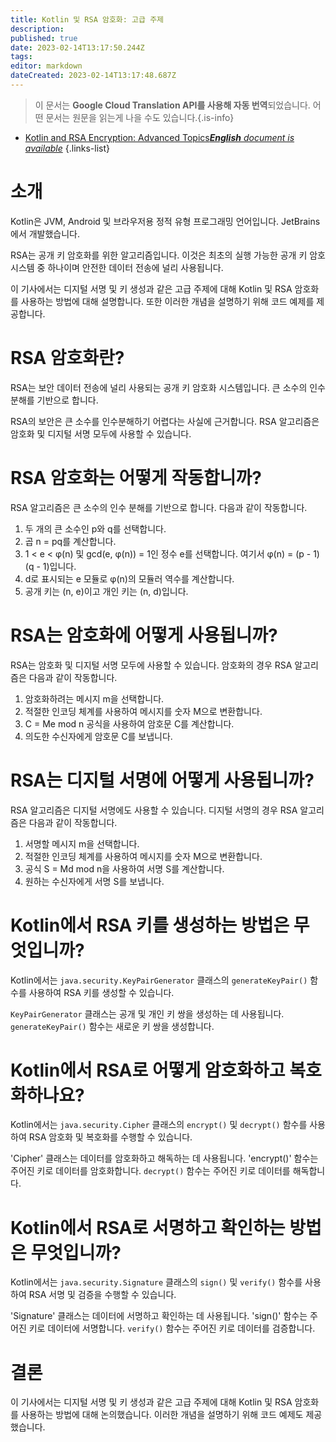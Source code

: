 ```yaml
---
title: Kotlin 및 RSA 암호화: 고급 주제
description: 
published: true
date: 2023-02-14T13:17:50.244Z
tags: 
editor: markdown
dateCreated: 2023-02-14T13:17:48.687Z
---
```


> 이 문서는 **Google Cloud Translation API를 사용해 자동 번역**되었습니다.
어떤 문서는 원문을 읽는게 나을 수도 있습니다.{.is-info}



- [Kotlin and RSA Encryption: Advanced Topics***English** document is available*](/en/Knowledge-base/Kotlin/kotlin-and-rsa-encryption-advanced-topics)
{.links-list}


# 소개

Kotlin은 JVM, Android 및 브라우저용 정적 유형 프로그래밍 언어입니다. JetBrains에서 개발했습니다.

RSA는 공개 키 암호화를 위한 알고리즘입니다. 이것은 최초의 실행 가능한 공개 키 암호 시스템 중 하나이며 안전한 데이터 전송에 널리 사용됩니다.

이 기사에서는 디지털 서명 및 키 생성과 같은 고급 주제에 대해 Kotlin 및 RSA 암호화를 사용하는 방법에 대해 설명합니다. 또한 이러한 개념을 설명하기 위해 코드 예제를 제공합니다.



# RSA 암호화란?

RSA는 보안 데이터 전송에 널리 사용되는 공개 키 암호화 시스템입니다. 큰 소수의 인수분해를 기반으로 합니다.

RSA의 보안은 큰 소수를 인수분해하기 어렵다는 사실에 근거합니다. RSA 알고리즘은 암호화 및 디지털 서명 모두에 사용할 수 있습니다.

# RSA 암호화는 어떻게 작동합니까?

RSA 알고리즘은 큰 소수의 인수 분해를 기반으로 합니다. 다음과 같이 작동합니다.

1. 두 개의 큰 소수인 p와 q를 선택합니다.
2. 곱 n = pq를 계산합니다.
3. 1 < e < φ(n) 및 gcd(e, φ(n)) = 1인 정수 e를 선택합니다. 여기서 φ(n) = (p - 1)(q - 1)입니다.
4. d로 표시되는 e 모듈로 φ(n)의 모듈러 역수를 계산합니다.
5. 공개 키는 (n, e)이고 개인 키는 (n, d)입니다.

# RSA는 암호화에 어떻게 사용됩니까?

RSA는 암호화 및 디지털 서명 모두에 사용할 수 있습니다. 암호화의 경우 RSA 알고리즘은 다음과 같이 작동합니다.

1. 암호화하려는 메시지 m을 선택합니다.
2. 적절한 인코딩 체계를 사용하여 메시지를 숫자 M으로 변환합니다.
3. C = Me mod n 공식을 사용하여 암호문 C를 계산합니다.
4. 의도한 수신자에게 암호문 C를 보냅니다.

# RSA는 디지털 서명에 어떻게 사용됩니까?

RSA 알고리즘은 디지털 서명에도 사용할 수 있습니다. 디지털 서명의 경우 RSA 알고리즘은 다음과 같이 작동합니다.

1. 서명할 메시지 m을 선택합니다.
2. 적절한 인코딩 체계를 사용하여 메시지를 숫자 M으로 변환합니다.
3. 공식 S = Md mod n을 사용하여 서명 S를 계산합니다.
4. 원하는 수신자에게 서명 S를 보냅니다.

# Kotlin에서 RSA 키를 생성하는 방법은 무엇입니까?

Kotlin에서는 `java.security.KeyPairGenerator` 클래스의 `generateKeyPair()` 함수를 사용하여 RSA 키를 생성할 수 있습니다.

`KeyPairGenerator` 클래스는 공개 및 개인 키 쌍을 생성하는 데 사용됩니다. `generateKeyPair()` 함수는 새로운 키 쌍을 생성합니다.

# Kotlin에서 RSA로 어떻게 암호화하고 복호화하나요?

Kotlin에서는 `java.security.Cipher` 클래스의 `encrypt()` 및 `decrypt()` 함수를 사용하여 RSA 암호화 및 복호화를 수행할 수 있습니다.

'Cipher' 클래스는 데이터를 암호화하고 해독하는 데 사용됩니다. 'encrypt()' 함수는 주어진 키로 데이터를 암호화합니다. `decrypt()` 함수는 주어진 키로 데이터를 해독합니다.

# Kotlin에서 RSA로 서명하고 확인하는 방법은 무엇입니까?

Kotlin에서는 `java.security.Signature` 클래스의 `sign()` 및 `verify()` 함수를 사용하여 RSA 서명 및 검증을 수행할 수 있습니다.

'Signature' 클래스는 데이터에 서명하고 확인하는 데 사용됩니다. 'sign()' 함수는 주어진 키로 데이터에 서명합니다. `verify()` 함수는 주어진 키로 데이터를 검증합니다.

# 결론

이 기사에서는 디지털 서명 및 키 생성과 같은 고급 주제에 대해 Kotlin 및 RSA 암호화를 사용하는 방법에 대해 논의했습니다. 이러한 개념을 설명하기 위해 코드 예제도 제공했습니다.